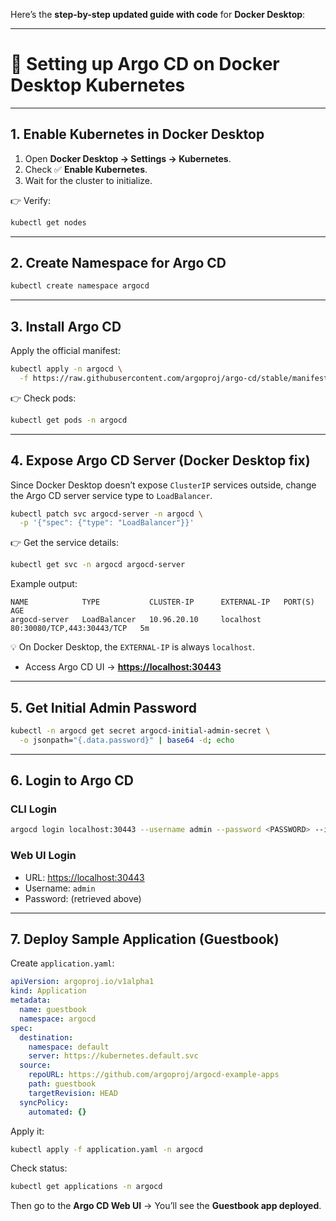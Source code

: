 Here’s the **step-by-step updated guide with code** for **Docker Desktop**:

---

# 🚀 Setting up Argo CD on Docker Desktop Kubernetes

---

## 1. Enable Kubernetes in Docker Desktop

1. Open **Docker Desktop → Settings → Kubernetes**.
2. Check ✅ **Enable Kubernetes**.
3. Wait for the cluster to initialize.

👉 Verify:

```bash
kubectl get nodes
```

---

## 2. Create Namespace for Argo CD

```bash
kubectl create namespace argocd
```

---

## 3. Install Argo CD

Apply the official manifest:

```bash
kubectl apply -n argocd \
  -f https://raw.githubusercontent.com/argoproj/argo-cd/stable/manifests/install.yaml
```

👉 Check pods:

```bash
kubectl get pods -n argocd
```

---

## 4. Expose Argo CD Server (Docker Desktop fix)

Since Docker Desktop doesn’t expose `ClusterIP` services outside, change the Argo CD server service type to `LoadBalancer`.

```bash
kubectl patch svc argocd-server -n argocd \
  -p '{"spec": {"type": "LoadBalancer"}}'
```

👉 Get the service details:

```bash
kubectl get svc -n argocd argocd-server
```

Example output:

```
NAME            TYPE           CLUSTER-IP      EXTERNAL-IP   PORT(S)         AGE
argocd-server   LoadBalancer   10.96.20.10     localhost     80:30080/TCP,443:30443/TCP   5m
```

💡 On Docker Desktop, the `EXTERNAL-IP` is always `localhost`.

* Access Argo CD UI → **[https://localhost:30443](https://localhost:30443)**

---

## 5. Get Initial Admin Password

```bash
kubectl -n argocd get secret argocd-initial-admin-secret \
  -o jsonpath="{.data.password}" | base64 -d; echo
```

---

## 6. Login to Argo CD

### CLI Login

```bash
argocd login localhost:30443 --username admin --password <PASSWORD> --insecure
```

### Web UI Login

* URL: [https://localhost:30443](https://localhost:30443)
* Username: `admin`
* Password: (retrieved above)

---

## 7. Deploy Sample Application (Guestbook)

Create `application.yaml`:

```yaml
apiVersion: argoproj.io/v1alpha1
kind: Application
metadata:
  name: guestbook
  namespace: argocd
spec:
  destination:
    namespace: default
    server: https://kubernetes.default.svc
  source:
    repoURL: https://github.com/argoproj/argocd-example-apps
    path: guestbook
    targetRevision: HEAD
  syncPolicy:
    automated: {}
```

Apply it:

```bash
kubectl apply -f application.yaml -n argocd
```

Check status:

```bash
kubectl get applications -n argocd
```

Then go to the **Argo CD Web UI** → You’ll see the **Guestbook app deployed**.

